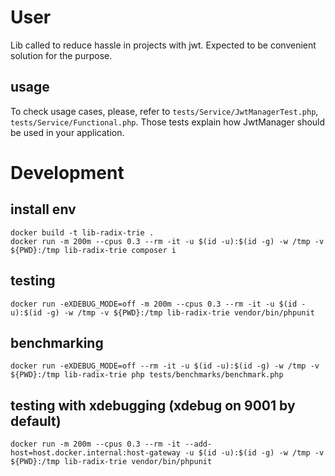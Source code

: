# User
Lib called to reduce hassle in projects with jwt. Expected to be convenient solution for the purpose.

## usage
To check usage cases, please, refer to `tests/Service/JwtManagerTest.php`, `tests/Service/Functional.php`. Those tests explain how JwtManager should be used in your application.

# Development
## install env
```
docker build -t lib-radix-trie .
docker run -m 200m --cpus 0.3 --rm -it -u $(id -u):$(id -g) -w /tmp -v ${PWD}:/tmp lib-radix-trie composer i
```
## testing
```
docker run -eXDEBUG_MODE=off -m 200m --cpus 0.3 --rm -it -u $(id -u):$(id -g) -w /tmp -v ${PWD}:/tmp lib-radix-trie vendor/bin/phpunit
```

## benchmarking
```
docker run -eXDEBUG_MODE=off --rm -it -u $(id -u):$(id -g) -w /tmp -v ${PWD}:/tmp lib-radix-trie php tests/benchmarks/benchmark.php
```

## testing with xdebugging (xdebug on 9001 by default)
```
docker run -m 200m --cpus 0.3 --rm -it --add-host=host.docker.internal:host-gateway -u $(id -u):$(id -g) -w /tmp -v ${PWD}:/tmp lib-radix-trie vendor/bin/phpunit
```
